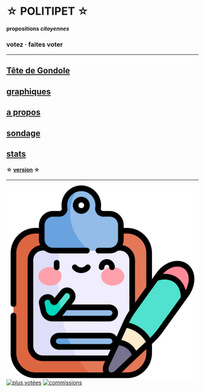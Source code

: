 <div id="header" markdown="1" onclick="location.href='info'">

☆ POLITIPET ☆
=============

#### propositions _citoyennes_

### votez · faites voter

</div>

-----

## [Tête de Gondole](tdg)
## [graphiques](gfx)
## [a propos](info)
## [sondage](poll)
## [stats](stats)

#### ☆ [version](ver) ☆

-----

<div id="footer" markdown="1">

[![sondage](favicon.ico)](poll/)
[![plus votées][logo an]][most voted]
[![commissions][logo lois]](commission/)

</div>


[logo an]: https://www.assemblee-nationale.fr/assets/images/logo_an_square.png
[logo lois]: https://www.assemblee-nationale.fr/var/ezflow_site/storage/images/3/8/8/9/4589883-1-fre-FR/PICTO_AFF_LOIS_300x300.png
[most voted]: https://petitions.assemblee-nationale.fr/initiatives?order=most_voted
